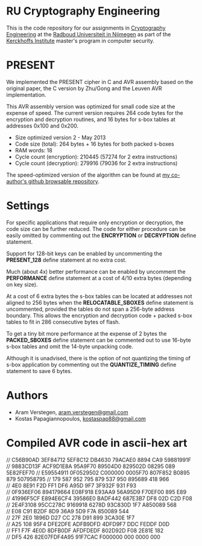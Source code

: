 RU Cryptography Engineering
===========================
This is the code repository for our assignments in [Cryptography Engineering](http://rucryptoengineering.wordpress.com) at the [Radboud Universiteit in Nijmegen](http://www.ru.nl/) as part of the [Kerckhoffs Institute](http://kerckhoffs-institute.org/) master's program in computer security.

PRESENT
=======
We implemented the PRESENT cipher in C and AVR assembly based on the original paper, the C version by Zhu/Gong and the Leuven AVR implementation.

This AVR assembly version was optimized for small code size at the expense of speed.
The current version requires 264 code bytes for the encryption and decryption routines, and 16 bytes for s-box tables at addresses 0x100 and 0x200.

* Size optimized version 2 - May 2013
* Code size (total):           264 bytes + 16 bytes for both packed s-boxes
* RAM words:                    18
* Cycle count (encryption): 210445 (57274 for 2 extra instructions)
* Cycle count (decryption): 279916 (79036 for 2 extra instructions)

The speed-optimized version of the algorithm can be found at [my co-author's github browsable repository](https://github.com/kostaspap88/PRESENT_speed_implementation/).

Settings
========
For specific applications that require only encryption or decryption, the code size can be further reduced.
The code for either procedure can be easily omitted by commenting out the **ENCRYPTION** or **DECRYPTION** define statement.

Support for 128-bit keys can be enabled by uncommenting the **PRESENT_128** define statement at no extra cost.

Much (about 4x) better performance can be enabled by uncomment the **PERFORMANCE** define statement at a cost of 4/10 extra bytes (depending on key size).

At a cost of 6 extra bytes the s-box tables can be located at addresses not aligned to 256 bytes when the **RELOCATABLE_SBOXES** define statement is uncommented, provided the tables do not span a 256-byte address boundary. This allows the encryption and decryption code + packed s-box tables to fit in 286 consecutive bytes of flash.

To get a tiny bit more performance at the expense of 2 bytes the **PACKED_SBOXES** define statement can be commented out to use 16-byte s-box tables and omit the 14-byte unpacking code.

Although it is unadvised, there is the option of not quantizing the timing of s-box application by commenting out the **QUANTIZE_TIMING** define statement to save 6 bytes.

Authors
=======
 * Aram Verstegen, aram.verstegen@gmail.com
 * Kostas Papagiannopoulos, kostaspap88@gmail.com

Compiled AVR code in ascii-hex art
==================================

// C56B90AD   3EF84712   5EF8C12    DB4630   79ACAE0   8894    CA9  59881991F
// 9883CD13F  ACF9D1E8A  95A9F70   89504D0   829502D   08295   089  5E82FEF70
// E59554911  0F0529502  C000000   0005F70   807F852   B0895   879  507958795
// 179   587  952   795  879       537       950       895689  418     966   
// 4E0  8E91  F2D   FF1  DF6       A95D      9F7       3F932F  931     F93   
// 0F936EF06  894179664  E08F918   E93AA9    56A95D9   F70EF00 895     E89   
// 41996F5CF  E894E6CF4  39586E0   BADF442   687E3B7   DF8 02D C2D     F08   
// 2E4F3108   95CC278C   9169918     6278D   93C830D   1F7 A850089     568   
// E08        C91 B2DF   8D9          36A9   5D9       F7A  850089     544   
// 27F        2E0 1896D  D27      CC   278   D91       899  3CA30E     1F7   
// A25        108  95F4  DFE2DFE  ADFB9DFD   4DFD9F7   DDC   FEDDF     D0D   
// FF1        F7F   4E0D 8DFB0DF  AFDFDEDF   802D92D   F08   2E81E     182   
// DF5        426   82E07FDF4A95  91F7CAC    F000000   000    0000     000

